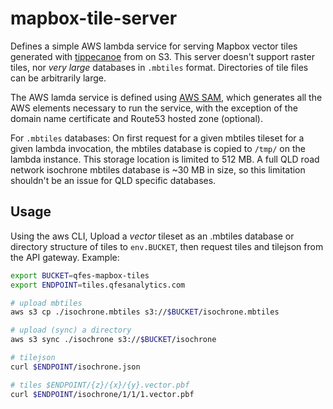# mapbox-tile-server

Defines a simple AWS lambda service for serving Mapbox vector tiles generated
with [tippecanoe](https://github.com/mapbox/tippecanoe) from on S3. This server
doesn't support raster tiles, nor _very large_ databases in `.mbtiles` format.
Directories of tile files can be arbitrarily large.

The AWS lamda service is defined using [AWS SAM](https://docs.aws.amazon.com/serverless-application-model/latest/developerguide/what-is-sam.html),
which generates all the AWS elements necessary to run the service, with the
exception of the domain name certificate and Route53 hosted zone (optional).

For `.mbtiles` databases: On first request for a given mbtiles tileset for a given lambda invocation, the mbtiles database is copied to `/tmp/` on the lambda instance. This storage location is limited to 512 MB. A full QLD road network isochrone mbtiles database is ~30 MB in size, so this limitation shouldn't be an issue for QLD specific databases.

## Usage

Using the aws CLI, Upload a _vector_ tileset as an .mbtiles database or directory structure of tiles to `env.BUCKET`, then request tiles and tilejson from the API gateway. Example:


```bash
export BUCKET=qfes-mapbox-tiles
export ENDPOINT=tiles.qfesanalytics.com

# upload mbtiles
aws s3 cp ./isochrone.mbtiles s3://$BUCKET/isochrone.mbtiles

# upload (sync) a directory
aws s3 sync ./isochrone s3://$BUCKET/isochrone 

# tilejson
curl $ENDPOINT/isochrone.json

# tiles $ENDPOINT/{z}/{x}/{y}.vector.pbf
curl $ENDPOINT/isochrone/1/1/1.vector.pbf
```
